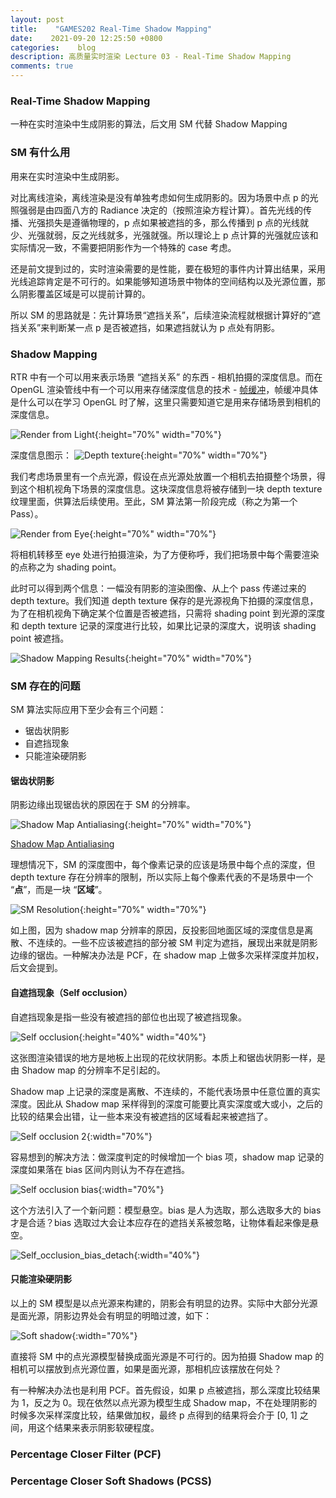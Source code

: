 ```yaml
---
layout: post
title:    "GAMES202 Real-Time Shadow Mapping"
date:    2021-09-20 12:25:50 +0800
categories:    blog
description: 高质量实时渲染 Lecture 03 - Real-Time Shadow Mapping
comments: true
---
```


### Real-Time Shadow Mapping

一种在实时渲染中生成阴影的算法，后文用 SM 代替 Shadow Mapping

### SM 有什么用
用来在实时渲染中生成阴影。

对比离线渲染，离线渲染是没有单独考虑如何生成阴影的。因为场景中点 p 的光照强弱是由四面八方的 Radiance 决定的（按照渲染方程计算）。首先光线的传播、光强损失是遵循物理的，p 点如果被遮挡的多，那么传播到 p 点的光线就少、光强就弱，反之光线就多，光强就强。所以理论上 p 点计算的光强就应该和实际情况一致，不需要把阴影作为一个特殊的 case 考虑。

还是前文提到过的，实时渲染需要的是性能，要在极短的事件内计算出结果，采用光线追踪肯定是不可行的。如果能够知道场景中物体的空间结构以及光源位置，那么阴影覆盖区域是可以提前计算的。

所以 SM 的思路就是：先计算场景“遮挡关系”，后续渲染流程就根据计算好的“遮挡关系”来判断某一点 p 是否被遮挡，如果遮挡就认为 p 点处有阴影。

### Shadow Mapping
RTR 中有一个可以用来表示场景 “遮挡关系” 的东西 - 相机拍摄的深度信息。而在 OpenGL 渲染管线中有一个可以用来存储深度信息的技术 - [帧缓冲][link_FrameBuffer]，帧缓冲具体是什么可以在学习 OpenGL 时了解，这里只需要知道它是用来存储场景到相机的深度信息。

![Render from Light](/images/RTR/Render_from_Light.jpeg){:height="70%" width="70%"}

深度信息图示：
![Depth texture](/images/RTR/Depth_Texture.jpg){:height="70%" width="70%"}

我们考虑场景里有一个点光源，假设在点光源处放置一个相机去拍摄整个场景，得到这个相机视角下场景的深度信息。这块深度信息将被存储到一块 depth texture 纹理里面，供算法后续使用。至此，SM 算法第一阶段完成（称之为第一个 Pass）。

![Render from Eye](/images/RTR/Render_from_Eye.jpeg){:height="70%" width="70%"}

将相机转移至 eye 处进行拍摄渲染，为了方便称呼，我们把场景中每个需要渲染的点称之为 shading point。

此时可以得到两个信息：一幅没有阴影的渲染图像、从上个 pass 传递过来的 depth texture。我们知道 depth texture 保存的是光源视角下拍摄的深度信息，为了在相机视角下确定某个位置是否被遮挡，只需将 shading point 到光源的深度和 depth texture 记录的深度进行比较，如果比记录的深度大，说明该 shading point 被遮挡。

![Shadow Mapping Results](/images/RTR/SM_Results.jpeg){:height="70%" width="70%"}

### SM 存在的问题

SM 算法实际应用下至少会有三个问题：
- 锯齿状阴影
- 自遮挡现象
- 只能渲染硬阴影

#### 锯齿状阴影

阴影边缘出现锯齿状的原因在于 SM 的分辨率。

![Shadow Map Antialiasing](/images/RTR/Shadow_Map_Antianliasing.jpg){:height="70%" width="70%"}

[Shadow Map Antialiasing][link_Antialiasing]

理想情况下，SM 的深度图中，每个像素记录的应该是场景中每个点的深度，但 depth texture 存在分辨率的限制，所以实际上每个像素代表的不是场景中一个 “**点**”，而是一块 “**区域**”。

![SM Resolution](/images/RTR/SM_Resolution.jpeg){:height="70%" width="70%"}

如上图，因为 shadow map 分辨率的原因，反投影回地面区域的深度信息是离散、不连续的。一些不应该被遮挡的部分被 SM 判定为遮挡，展现出来就是阴影边缘的锯齿。一种解决办法是 PCF，在 shadow map 上做多次采样深度并加权，后文会提到。

#### 自遮挡现象（Self occlusion）

自遮挡现象是指一些没有被遮挡的部位也出现了被遮挡现象。

![Self occlusion](/images/RTR/Self_occlusion.jpg){:height="40%" width="40%"}

这张图渲染错误的地方是地板上出现的花纹状阴影。本质上和锯齿状阴影一样，是由 Shadow map 的分辨率不足引起的。

Shadow map 上记录的深度是离散、不连续的，不能代表场景中任意位置的真实深度。因此从 Shadow map 采样得到的深度可能要比真实深度或大或小，之后的比较的结果会出错，让一些本来没有被遮挡的区域看起来被遮挡了。

![Self occlusion 2](/images/RTR/Self_occlusion2.jpeg){:width="70%"}

容易想到的解决方法：做深度判定的时候增加一个 bias 项，shadow map 记录的深度如果落在 bias 区间内则认为不存在遮挡。

![Self occlusion bias](/images/RTR/Self_occlusion_bias.jpeg){:width="70%"}

这个方法引入了一个新问题：模型悬空。bias 是人为选取，那么选取多大的 bias 才是合适？bias 选取过大会让本应存在的遮挡关系被忽略，让物体看起来像是悬空。

![Self_occlusion_bias_detach](/images/RTR/Self_occlusion_bias_detach.jpg){:width="40%"}

#### 只能渲染硬阴影

以上的 SM 模型是以点光源来构建的，阴影会有明显的边界。实际中大部分光源是面光源，阴影边界处会有明显的明暗过渡，如下：

![Soft shadow](/images/RTR/Soft_shadow.jpg){:width="70%"}

直接将 SM 中的点光源模型替换成面光源是不可行的。因为拍摄 Shadow map 的相机可以摆放到点光源位置，如果是面光源，那相机应该摆放在何处？

有一种解决办法也是利用 PCF。首先假设，如果 p 点被遮挡，那么深度比较结果为 1，反之为 0。现在依然以点光源为模型生成 Shadow map，不在处理阴影的时候多次采样深度比较，结果做加权，最终 p 点得到的结果将会介于 [0, 1] 之间，用这个结果来表示阴影软硬程度。

### Percentage Closer Filter (PCF)

### Percentage Closer Soft Shadows (PCSS)

[link_FrameBuffer]: https://learnopengl-cn.github.io/04%20Advanced%20OpenGL/05%20Framebuffers/

[link_Antialiasing]: https://developer.download.nvidia.com/books/HTML/gpugems/gpugems_ch11.html

